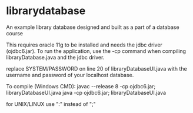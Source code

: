 # librarydatabase
An example library database designed and built as a part of a database course

This requires oracle 11g to be installed and needs the jdbc driver (ojdbc6.jar). To run the application, use the -cp command when compiling libraryDatabase.java and the jdbc driver. 

replace SYSTEM/PASSWORD on line 20 of libraryDatabaseUI.java with the username and password of your localhost database. 

To compile (Windows CMD):
javac --release 8 -cp ojdbc6.jar; libraryDatabaseUI.java
java -cp ojdbc6.jar; libraryDatabaseUI.java                  

for UNIX/LINUX use ":" instead of ";" 
